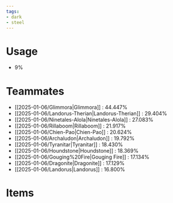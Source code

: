 ```yaml
---
tags:
- dark
- steel
---
```

# Usage
- 9%
# Teammates
- [[2025-01-06/Glimmora|Glimmora]] : 44.447%
- [[2025-01-06/Landorus-Therian|Landorus-Therian]] : 29.404%
- [[2025-01-06/Ninetales-Alola|Ninetales-Alola]] : 27.083%
- [[2025-01-06/Rillaboom|Rillaboom]] : 21.917%
- [[2025-01-06/Chien-Pao|Chien-Pao]] : 20.624%
- [[2025-01-06/Archaludon|Archaludon]] : 19.792%
- [[2025-01-06/Tyranitar|Tyranitar]] : 18.430%
- [[2025-01-06/Houndstone|Houndstone]] : 18.369%
- [[2025-01-06/Gouging%20Fire|Gouging Fire]] : 17.134%
- [[2025-01-06/Dragonite|Dragonite]] : 17.129%
- [[2025-01-06/Landorus|Landorus]] : 16.800%
# Items